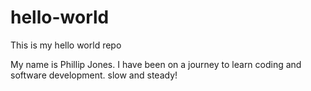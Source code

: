 # hello-world
This is my hello world repo

My name is Phillip Jones.  I have been on a journey to learn coding and software development.  slow and steady!

